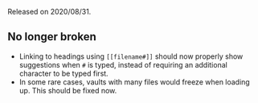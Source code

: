Released on 2020/08/31.

## No longer broken

- Linking to headings using `[[filename#]]` should now properly show suggestions when `#` is typed, instead of requiring an additional character to be typed first.
- In some rare cases, vaults with many files would freeze when loading up. This should be fixed now.
